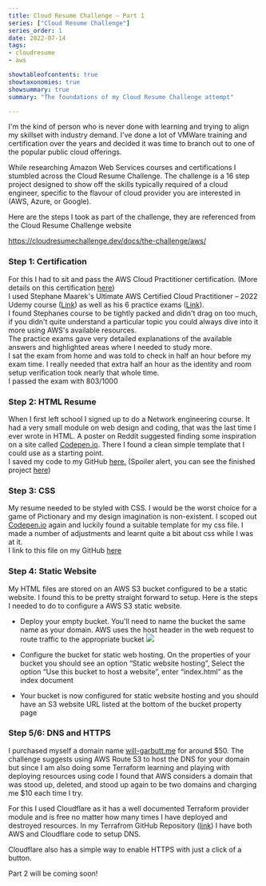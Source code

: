 ```yaml
---
title: Cloud Resume Challenge – Part 1
series: ["Cloud Resume Challenge"]
series_order: 1
date: 2022-07-14
tags:
- cloudresume
- aws

showtableofcontents: true
showtaxonomies: true
showsummary: true
summary: "The foundations of my Cloud Resume Challenge attempt" 

---
```


I'm the kind of person who is never done with learning and trying to align my skillset with industry demand. I've done a lot of VMWare training and certification over the years and decided it was time to branch out to one of the popular public cloud offerings.

While researching Amazon Web Services courses and certifications I stumbled across the Cloud Resume Challenge. The challenge is a 16 step project designed to show off the skills typically required of a cloud engineer, specific to the flavour of cloud provider you are interested in (AWS, Azure, or Google).

Here are the steps I took as part of the challenge, they are referenced from the Cloud Resume Challenge website

<https://cloudresumechallenge.dev/docs/the-challenge/aws/>

### Step 1: Certification

For this I had to sit and pass the AWS Cloud Practitioner certification. (More details on this certification [here][1])  
I used Stephane Maarek's Ultimate AWS Certified Cloud Practitioner&nbsp;&#8211; 2022 Udemy course ([Link][2]) as well as his 6 practice exams ([Link][3]).  
I found Stephanes course to be tightly packed and didn't drag on too much, if you didn't quite understand a particular topic you could always dive into it more using AWS's available resources.  
The practice exams gave very detailed explanations of the available answers and highlighted areas where I needed to study more.  
I sat the exam from home and was told to check in half an hour before my exam time. I really needed that extra half an hour as the identity and room setup verification took nearly that whole time.  
I passed the exam with 803/1000  




### Step 2: HTML Resume

When I first left school I signed up to do a Network engineering course. It had a very small module on web design and coding, that was the last time I ever wrote in HTML. A poster on Reddit suggested finding some inspiration on a site called [Codepen.io][4]. There I found a clean simple template that I could use as a starting point.  
I saved my code to my GitHub [here.][5] (Spoiler alert, you can see the finished project [here][6])

### Step 3: CSS

My resume needed to be styled with CSS. I would be the worst choice for a game of Pictionary and my design imagination is non-existent. I scoped out [Codepen.io][4] again and luckily found a suitable template for my css file. I made a number of adjustments and learnt quite a bit about css while I was at it.  
I link to this file on my GitHub [here][7]

### Step 4: Static Website

My HTML files are stored on an AWS S3 bucket configured to be a static website. I found this to be pretty straight forward to setup. Here is the steps I needed to do to configure a AWS S3 static website.

  * Deploy your empty bucket. You'll need to name the bucket the same name as your domain. AWS uses the host header in the web request to route traffic to the appropriate bucket
![](/Images/CloudResumeChallenge/image1.png)

 
  * Configure the bucket for static web hosting. On the properties of your bucket you should see an option &#8220;Static website hosting&#8221;, Select the option &#8220;Use this bucket to host a website&#8221;, enter &#8220;index.html&#8221; as the index document

  * Your bucket is now configured for static website hosting and you should have an S3 website URL listed at the bottom of the bucket property page

### Step 5/6: DNS and HTTPS

I purchased myself a domain name [will-garbutt.me][8] for around $50. The challenge suggests using AWS Route 53 to host the DNS for your domain but since I am also doing some Terraform learning and playing with deploying resources using code I found that AWS considers a domain that was stood up, deleted, and stood up again to be two domains and charging me $10 each time I try. 

For this I used Cloudflare as it has a well documented Terraform provider module and is free no matter how many times I have deployed and destroyed resources. In my Terrafrom GitHub Repository ([link][9]) I have both AWS and Cloudflare code to setup DNS.

Cloudflare also has a simple way to enable HTTPS with just a click of a button. 

  


Part 2 will be coming soon!

 [1]: https://aws.amazon.com/certification/certified-cloud-practitioner/
 [2]: https://www.udemy.com/share/103a093@Xyy5BUVKwUTNgK4T9fYuttnh2s3pKp7w8ogebGWcUkt4f_lZ2kycxHVTRAWWeMC-wQ==/
 [3]: https://www.udemy.com/share/103e7s3@nproIormrwH46Z8rw68C34SfBvUi69yf-VseCS0INp1bETewtEUfUJFqxveq6m9CCg==/
 [4]: http://codepen.io
 [5]: https://github.com/wgarbutt/CloudResume/blob/main/index.html
 [6]: https://will-garbutt.me
 [7]: https://github.com/wgarbutt/CloudResume/blob/main/style.css
 [8]: http://will-garbutt.me
 [9]: https://github.com/wgarbutt/Terraform
